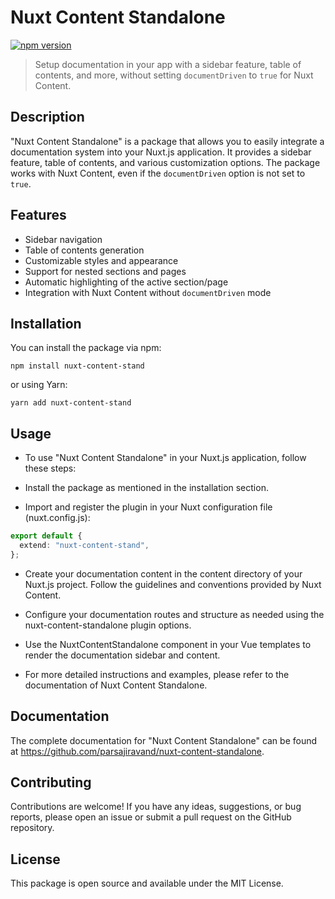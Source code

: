 # Nuxt Content Standalone

[![npm version](https://badge.fury.io/js/nuxt-content-standalone.svg)](https://badge.fury.io/js/nuxt-content-standalone)

> Setup documentation in your app with a sidebar feature, table of contents, and more, without setting `documentDriven` to `true` for Nuxt Content.

## Description

"Nuxt Content Standalone" is a package that allows you to easily integrate a documentation system into your Nuxt.js application. It provides a sidebar feature, table of contents, and various customization options. The package works with Nuxt Content, even if the `documentDriven` option is not set to `true`.

## Features

- Sidebar navigation
- Table of contents generation
- Customizable styles and appearance
- Support for nested sections and pages
- Automatic highlighting of the active section/page
- Integration with Nuxt Content without `documentDriven` mode

## Installation

You can install the package via npm:

```shell
npm install nuxt-content-stand
```

or using Yarn:

```shell
yarn add nuxt-content-stand
```

## Usage

- To use "Nuxt Content Standalone" in your Nuxt.js application, follow these steps:

- Install the package as mentioned in the installation section.

- Import and register the plugin in your Nuxt configuration file (nuxt.config.js):

```ts
export default {
  extend: "nuxt-content-stand",
};
```

- Create your documentation content in the content directory of your Nuxt.js project. Follow the guidelines and conventions provided by Nuxt Content.

- Configure your documentation routes and structure as needed using the nuxt-content-standalone plugin options.

- Use the NuxtContentStandalone component in your Vue templates to render the documentation sidebar and content.

- For more detailed instructions and examples, please refer to the documentation of Nuxt Content Standalone.

## Documentation

The complete documentation for "Nuxt Content Standalone" can be found at https://github.com/parsajiravand/nuxt-content-standalone.

## Contributing

Contributions are welcome! If you have any ideas, suggestions, or bug reports, please open an issue or submit a pull request on the GitHub repository.

## License

This package is open source and available under the MIT License.

